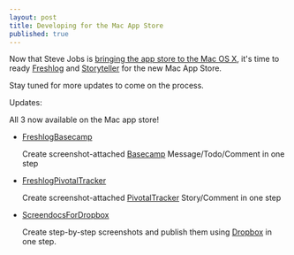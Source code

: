 ```yaml
--- 
layout: post
title: Developing for the Mac App Store
published: true
---
```

Now that Steve Jobs is <a href="http://www.apple.com/mac/app-store/" target="_blank">bringing the app store to the Mac OS X</a>, it's time to ready <a href="http://freshlog.com" target="_blank">Freshlog</a> and <a href="http://storyteller.freshlog.com" target="_blank">Storyteller</a> for the new Mac App Store.

Stay tuned for more updates to come on the process.

Updates:

All 3 now available on the Mac app store!

- [FreshlogBasecamp](http://itunes.apple.com/us/app/freshlogbasecamp/id412677025?mt=12)

  Create screenshot-attached [Basecamp](basecamphq.com) Message/Todo/Comment in one step
  
- [FreshlogPivotalTracker](http://itunes.apple.com/sg/app/freshlogpivotaltracker/id432442825?mt=12)

  Create screenshot-attached [PivotalTracker](pivotaltracker.com) Story/Comment in one step
  
- [ScreendocsForDropbox](http://itunes.apple.com/sg/app/screendocsfordropbox/id434322944?mt=12)

  Create step-by-step screenshots and publish them using [Dropbox](dropbox.com) in one step.
  